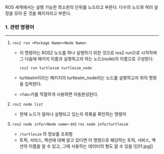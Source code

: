 ROS 세계에서는 실행 가능한 최소한의 단위를 노드라고 부른다. 다수의 노드와 여러 설정을 모아 둔 것을 패키지라고 부른다.
### 1. 관련 명령어
---
1. `ros2 run <Package Name><Node Name>`
	- 이 명령어는 ROS2 노드를 하나 실행하기 위한 것으로 ros2 run으로 시작하며 그 다음에 패키지 이름과 실행하고자 하는 노드(node)의 이름으로 구성된다.

		`ros2 run turtlesim turtlesim_node`
	- turtlesim이라는 패키지의 turtlesim_node라는 노드를 실행하고자 위의 명령을 입력한다. 
	- `<Tab>`키를 적절하게 사용하면 자동완성된다. 

2. `ros2 node list`
	- 현재 노드가 얼마나 실행되고 있는지 목록을 확인하는 명령어

3. `ros2 node info/<Node name>`
	ex) `ros node info/turtlesim`
	- `/turtlesim` 의 정보를 조회함 
	- 토픽, 서비스, 액션에 대해 알고 있다면 이 명령으로 해당하는 토픽, 서비스, 액션의 이름을 알 수 있고, 그때 사용하는 데이터의 형도 알 수 있음 
		![[01.jpg]]
